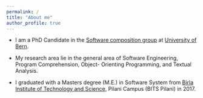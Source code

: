 ```yaml
---
permalink: /
title: "About me"
author_profile: true
---
```


<!--
<p align="center">
  <img src="http://localhost:4000/images/abhi1.png?raw=true" alt="Photo" style="width: 250px;"/> 
</p>
-->
* I am a PhD Candidate in the [Software composition group](http://scg.unibe.ch/) at [University of Bern](https://www.unibe.ch/).

* My research area lie in the general area of Software Engineering, Program Comprehension,  Object- Orienting Programming, and Textual Analysis.

* I graduated with a Masters degree (M.E.) in Software System from [Birla Institute of Technology and Science](https://www.bits-pilani.ac.in/Pilani/), Pilani Campus (BITS Pilani) in 2017.
